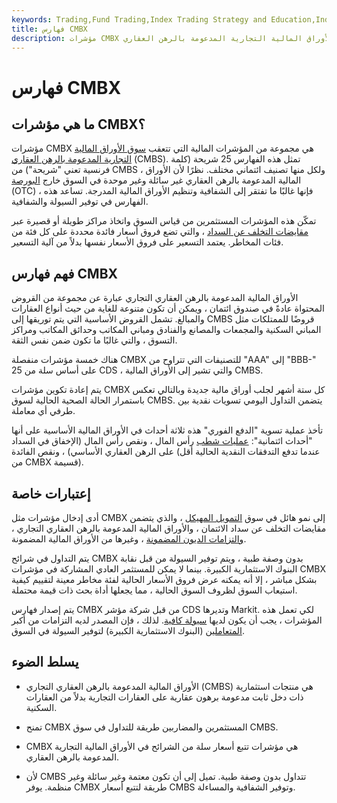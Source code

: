 ```yaml
---
keywords: Trading,Fund Trading,Index Trading Strategy and Education,Index Trading Strategy
title: فهارس CMBX
description: مؤشرات CMBX هي مجموعة من المؤشرات التي تتبع سوق الأوراق المالية التجارية المدعومة بالرهن العقاري.
---
```


# فهارس CMBX
## ما هي مؤشرات CMBX؟

مؤشرات CMBX هي مجموعة من المؤشرات المالية التي تتعقب [سوق الأوراق المالية التجارية المدعومة بالرهن العقاري](/cmbs) (CMBS). تمثل هذه الفهارس 25 شريحة (كلمة فرنسية تعني "شريحة") من CMBS ، ولكل منها تصنيف ائتماني مختلف. نظرًا لأن الأوراق المالية المدعومة بالرهن العقاري غير سائلة وغير موحدة في السوق خارج [البورصة](/otc) (OTC) ، فإنها غالبًا ما تفتقر إلى الشفافية وتنظيم الأوراق المالية المدرجة. تساعد هذه الفهارس في توفير السيولة والشفافية.

تمكّن هذه المؤشرات المستثمرين من قياس السوق واتخاذ مراكز طويلة أو قصيرة عبر [مقايضات التخلف عن السداد](/creditdefaultswap) ، والتي تضع فروق أسعار فائدة محددة على كل فئة من فئات المخاطر. يعتمد التسعير على فروق الأسعار نفسها بدلاً من آلية التسعير.

## فهم فهارس CMBX

الأوراق المالية المدعومة بالرهن العقاري التجاري عبارة عن مجموعة من القروض المحتواة عادةً في صندوق ائتمان ، ويمكن أن تكون متنوعة للغاية من حيث أنواع العقارات والمبالغ. تشمل القروض الأساسية التي يتم توريقها إلى CMBS قروضًا للممتلكات مثل المباني السكنية والمجمعات والمصانع والفنادق ومباني المكاتب وحدائق المكاتب ومراكز التسوق ، والتي غالبًا ما تكون ضمن نفس الثقة.

هناك خمسة مؤشرات منفصلة CMBX للتصنيفات التي تتراوح من "AAA" إلى "BBB-" على أساس سلة من 25 CDS ، والتي تشير إلى الأوراق المالية CMBS.

يتم إعادة تكوين مؤشرات CMBX كل ستة أشهر لجلب أوراق مالية جديدة وبالتالي تعكس باستمرار الحالة الصحية الحالية لسوق CMBS. يتضمن التداول اليومي تسويات نقدية بين طرفي أي معاملة.

تأخذ عملية تسوية "الدفع الفوري" هذه ثلاثة أحداث في الأوراق المالية الأساسية على أنها "أحداث ائتمانية": [عمليات شطب](/writedown) رأس المال ، ونقص رأس المال (الإخفاق في السداد على الرهن العقاري الأساسي) ، ونقص الفائدة (عندما تدفع التدفقات النقدية الحالية أقل من CMBX قسيمة).

## إعتبارات خاصة

أدى إدخال مؤشرات مثل CMBX إلى نمو هائل في سوق [التمويل المهيكل](/structuredfinance) ، والذي يتضمن مقايضات التخلف عن سداد الائتمان ، والأوراق المالية المدعومة بالرهن العقاري التجاري ، [والتزامات الديون المضمونة](/cdo) ، وغيرها من الأوراق المالية المضمونة.

يتم التداول في شرائح CMBX بدون وصفة طبية ، ويتم توفير السيولة من قبل نقابة البنوك الاستثمارية الكبيرة. بينما لا يمكن للمستثمر العادي المشاركة في مؤشرات CMBX بشكل مباشر ، إلا أنه يمكنه عرض فروق الأسعار الحالية لفئة مخاطر معينة لتقييم كيفية استيعاب السوق لظروف السوق الحالية ، مما يجعلها أداة بحث ذات قيمة محتملة.

يتم إصدار فهارس CMBX من قبل شركة مؤشر CDS وتديرها Markit. لكي تعمل هذه المؤشرات ، يجب أن يكون لديها [سيولة كافية](/liquidity). لذلك ، فإن المصدر لديه التزامات من أكبر [المتعاملين](/dealer) (البنوك الاستثمارية الكبيرة) لتوفير السيولة في السوق.

## يسلط الضوء

- الأوراق المالية المدعومة بالرهن العقاري التجاري (CMBS) هي منتجات استثمارية ذات دخل ثابت مدعومة برهون عقارية على العقارات التجارية بدلاً من العقارات السكنية.

- تمنح CMBX المستثمرين والمضاربين طريقة للتداول في سوق CMBS.

- CMBX هي مؤشرات تتبع أسعار سلة من الشرائح في الأوراق المالية التجارية المدعومة بالرهن العقاري.

- لأن CMBS تتداول بدون وصفة طبية. تميل إلى أن تكون معتمة وغير سائلة وغير منظمة. يوفر CMBX طريقة لتتبع أسعار CMBS وتوفير الشفافية والمساءلة.

